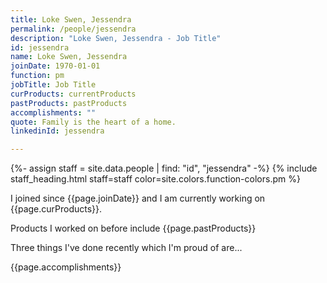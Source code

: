 ```yaml
---
title: Loke Swen, Jessendra
permalink: /people/jessendra
description: "Loke Swen, Jessendra - Job Title"
id: jessendra
name: Loke Swen, Jessendra
joinDate: 1970-01-01
function: pm
jobTitle: Job Title
curProducts: currentProducts
pastProducts: pastProducts
accomplishments: ""
quote: Family is the heart of a home.
linkedinId: jessendra

---
```


{%- assign staff = site.data.people | find: "id", "jessendra" -%}
{% include staff_heading.html staff=staff color=site.colors.function-colors.pm %}

<p>I joined since {{page.joinDate}} and I am currently working on {{page.curProducts}}.</p>

<p>Products I worked on before include {{page.pastProducts}}</p>

<p>Three things I've done recently which I'm proud of are...</p>
{{page.accomplishments}}
